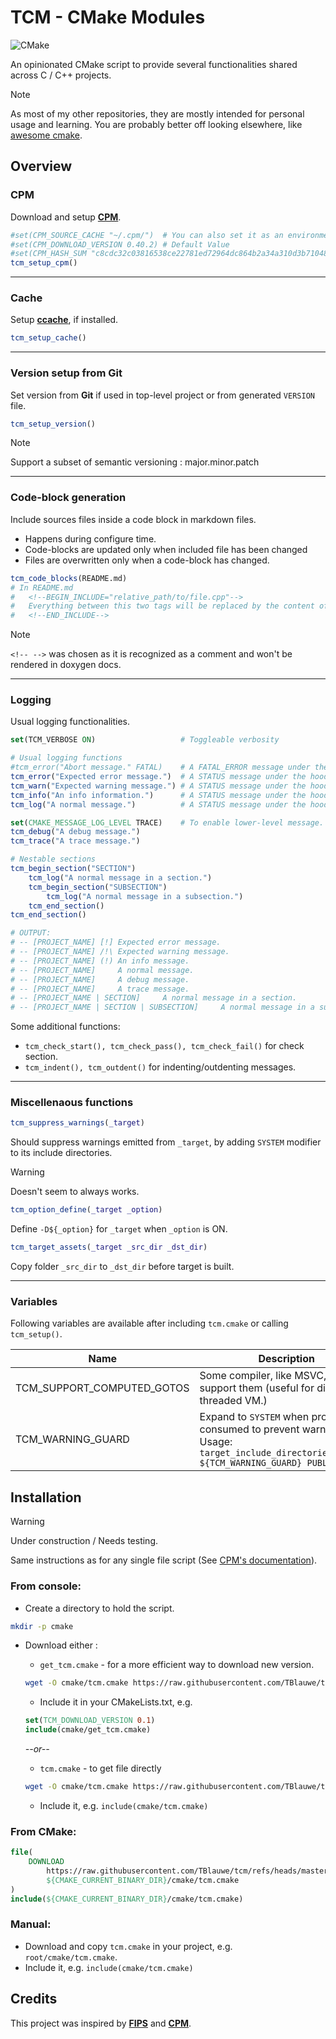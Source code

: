 # TCM - CMake Modules

![CMake](https://img.shields.io/badge/CMake-%23008FBA.svg?style=for-the-badge&logo=cmake&logoColor=white)

An opinionated CMake script to provide several functionalities shared across C / C++ projects.

> [!NOTE]
>
> As most of my other repositories, they are mostly intended for personal usage and learning.
> You are probably better off looking elsewhere, like [awesome cmake](https://github.com/onqtam/awesome-cmake).

## Overview

### CPM

Download and setup __[CPM](https://github.com/cpm-cmake/CPM.cmake)__.

```cmake 
#set(CPM_SOURCE_CACHE "~/.cpm/")  # You can also set it as an environment variable, so it works across projects.
#set(CPM_DOWNLOAD_VERSION 0.40.2) # Default Value
#set(CPM_HASH_SUM "c8cdc32c03816538ce22781ed72964dc864b2a34a310d3b7104812a5ca2d835d") #Default value
tcm_setup_cpm()
```

___

### Cache

Setup __[ccache](https://ccache.dev/)__, if installed.

```cmake 
tcm_setup_cache()
```

___

### Version setup from Git

Set version from __Git__ if used in top-level project or from generated `VERSION` file.

```cmake 
tcm_setup_version()
```

> [!NOTE]
> 
> Support a subset of semantic versioning : major.minor.patch

___

### Code-block generation

Include sources files inside a code block in markdown files.
* Happens during configure time.
* Code-blocks are updated only when included file has been changed
* Files are overwritten only when a code-block has changed.

```cmake 
tcm_code_blocks(README.md)
# In README.md
#   <!--BEGIN_INCLUDE="relative_path/to/file.cpp"-->
#   Everything between this two tags will be replaced by the content of the file inside a code block.
#   <!--END_INCLUDE-->
```
 
> [!NOTE]
>
> `<!-- -->` was chosen as it is recognized as a comment and won't be rendered in doxygen docs.

___

### Logging

Usual logging functionalities.

```cmake 
set(TCM_VERBOSE ON)                   # Toggleable verbosity

# Usual logging functions
#tcm_error("Abort message." FATAL)    # A FATAL_ERROR message under the hood. 
tcm_error("Expected error message.")  # A STATUS message under the hood.
tcm_warn("Expected warning message.") # A STATUS message under the hood.
tcm_info("An info information.")      # A STATUS message under the hood.
tcm_log("A normal message.")          # A STATUS message under the hood.

set(CMAKE_MESSAGE_LOG_LEVEL TRACE)    # To enable lower-level message.
tcm_debug("A debug message.")
tcm_trace("A trace message.")

# Nestable sections
tcm_begin_section("SECTION")
    tcm_log("A normal message in a section.")
    tcm_begin_section("SUBSECTION")
        tcm_log("A normal message in a subsection.")
    tcm_end_section()
tcm_end_section()

# OUTPUT:
# -- [PROJECT_NAME] [!] Expected error message.
# -- [PROJECT_NAME] /!\ Expected warning message.
# -- [PROJECT_NAME] (!) An info message.
# -- [PROJECT_NAME]     A normal message.
# -- [PROJECT_NAME]     A debug message.
# -- [PROJECT_NAME]     A trace message.
# -- [PROJECT_NAME | SECTION]     A normal message in a section.
# -- [PROJECT_NAME | SECTION | SUBSECTION]     A normal message in a subsection.
```
Some additional functions:
* `tcm_check_start(), tcm_check_pass(), tcm_check_fail()` for check section.
* `tcm_indent(), tcm_outdent()` for indenting/outdenting messages.

___

### Miscellenaous functions

```cmake
tcm_suppress_warnings(_target)
```
Should suppress warnings emitted from `_target`, by adding `SYSTEM` modifier to its include directories.

> [!WARNING]
>
> Doesn't seem to always works.
   
```cmake
tcm_option_define(_target _option)
```
Define `-D${_option}` for `_target` when `_option` is ON.

```cmake
tcm_target_assets(_target _src_dir _dst_dir)
```
Copy folder `_src_dir` to `_dst_dir` before target is built.
 
___

### Variables

Following variables are available after including `tcm.cmake` or calling `tcm_setup()`.

| Name                       | Description                                                                                                                                        |
|----------------------------|----------------------------------------------------------------------------------------------------------------------------------------------------|
| TCM_SUPPORT_COMPUTED_GOTOS | Some compiler, like MSVC, don't support them (useful for direct threaded VM.)                                                                      |
| TCM_WARNING_GUARD          | Expand to `SYSTEM` when project is consumed to prevent warnings.<br/>Usage: `target_include_directories(_target ${TCM_WARNING_GUARD} PUBLIC dir/)` |
 

## Installation

> [!WARNING]
>
> Under construction / Needs testing.
> 
Same instructions as for any single file script (See [CPM's documentation](https://github.com/cpm-cmake/CPM.cmake?tab=readme-ov-file#adding-cpm)).

### From console:

* Create a directory to hold the script.
```bash
mkdir -p cmake
```
* Download either :
  * `get_tcm.cmake` - for a more efficient way to download new version.
  ```bash
  wget -O cmake/tcm.cmake https://raw.githubusercontent.com/TBlauwe/tcm/refs/heads/master/cmake/get_tcm.cmake
  ```
  * Include it in your CMakeLists.txt, e.g. 
  ```cmake
  set(TCM_DOWNLOAD_VERSION 0.1)
  include(cmake/get_tcm.cmake)
  ```
  
  *--or--*

  * `tcm.cmake` - to get file directly
  ```bash
  wget -O cmake/tcm.cmake https://raw.githubusercontent.com/TBlauwe/tcm/refs/heads/master/cmake/tcm.cmake
  ```

  * Include it, e.g. `include(cmake/tcm.cmake)`

### From CMake:


```cmake
file(
    DOWNLOAD 
        https://raw.githubusercontent.com/TBlauwe/tcm/refs/heads/master/cmake/tcm.cmake
        ${CMAKE_CURRENT_BINARY_DIR}/cmake/tcm.cmake
)
include(${CMAKE_CURRENT_BINARY_DIR}/cmake/tcm.cmake)
```

### Manual:

* Download and copy `tcm.cmake` in your project, e.g. `root/cmake/tcm.cmake`.
* Include it, e.g. `include(cmake/tcm.cmake)`

## Credits

This project was inspired by __[FIPS](https://github.com/floooh/fips)__ and __[CPM](https://github.com/cpm-cmake/CPM.cmake)__.
